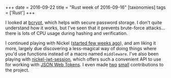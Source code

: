 +++
date = 2016-09-22
title = "Rust week of 2016-09-16"
[taxonomies]
tags = ['Rust']
+++

I looked at [bcrypt], which helps with secure password storage. I don't
quite understand how it works, but I've seen that it prevents
brute-force attacks... there is lots of CPU usage during hashing and
verification.

I continued playing with Nickel ([started few weeks ago]), and am liking
it more, largely due discovering a less-magical way of doing things
where you'd use functions instead of a macro named `middleware`. I've
also been playing with [nickel-jwt-session], which offers such a
convenient API to use for working with [JSON Web Tokens]. I even made
[two][] [small] contributions to the project.

  [bcrypt]: https://crates.io/crates/bcrypt
  [started few weeks ago]: http://tshepang.net/rust-week-of-2016-09-02
  [nickel-jwt-session]: https://github.com/kaj/nickel-jwt-session
  [JSON Web Tokens]: https://jwt.io
  [two]: https://github.com/kaj/nickel-jwt-session/pull/8
  [small]: https://github.com/kaj/nickel-jwt-session/pull/9
